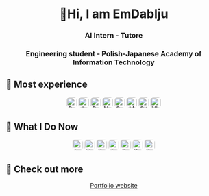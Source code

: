 <h1 align="center">👋Hi, I am EmDablju</h1>

<h3 align="center">AI Intern - Tutore</h3>
<h3 align="center">Engineering student - Polish-Japanese Academy of Information Technology</h3>

<h2>🚀 Most experience</h2>
<p align="center">
    <img src="https://img.shields.io/badge/Python-3776AB?style=flat-square&logo=python&logoColor=white" alt="Python" height="24" style="border-radius:6px;" />
    <img src="https://img.shields.io/badge/Jupyter%20Notebook-F37626?style=flat-square&logo=jupyter&logoColor=white" alt="Jupyter Notebook" height="24" style="border-radius:6px;" />
    <img src="https://img.shields.io/badge/Pandas-150458?style=flat-square&logo=pandas&logoColor=white" alt="Pandas" height="24" style="border-radius:6px;" />
    <img src="https://img.shields.io/badge/Numpy-013243?style=flat-square&logo=numpy&logoColor=white" alt="Numpy" height="24" style="border-radius:6px;" />
    <img src="https://img.shields.io/badge/Seaborn-4C72B0?style=flat-square&logo=seaborn&logoColor=white" alt="Seaborn" height="24" style="border-radius:6px;" />
    <img src="https://img.shields.io/badge/Matplotlib-11557C?style=flat-square&logo=matplotlib&logoColor=white" alt="Matplotlib" height="24" style="border-radius:6px;" />
    <img src="https://img.shields.io/badge/Git-F05032?style=flat-square&logo=git&logoColor=white" alt="Git" height="24" style="border-radius:6px;" />
    <img src="https://img.shields.io/badge/Ubuntu-E95420?style=flat-square&logo=ubuntu&logoColor=white" alt="Ubuntu" height="24" style="border-radius:6px;" />
</p>

<h2>🔭 What I Do Now</h2>
<p align="center">
    <img src="https://img.shields.io/badge/LangChain-000000?style=flat-square&logo=ai&logoColor=white" alt="LangChain" height="24" style="border-radius:6px;" />
    <img src="https://img.shields.io/badge/Flask-000000?style=flat-square&logo=flask&logoColor=white" alt="Flask" height="24" style="border-radius:6px;" />
    <img src="https://img.shields.io/badge/React-20232A?style=flat-square&logo=react&logoColor=61DAFB" alt="React" height="24" style="border-radius:6px;" />
    <img src="https://img.shields.io/badge/TypeScript-3178C6?style=flat-square&logo=typescript&logoColor=white" alt="TypeScript" height="24" style="border-radius:6px;" />
    <img src="https://img.shields.io/badge/Google_Cloud-4285F4?style=flat-square&logo=googlecloud&logoColor=white" alt="Google Cloud Platform" height="24" style="border-radius:6px;" />
    <img src="https://img.shields.io/badge/Docker-2496ED?style=flat-square&logo=docker&logoColor=white" alt="Docker" height="24" style="border-radius:6px;" />
    <img src="https://img.shields.io/badge/PyTorch-EE4C2C?style=flat-square&logo=pytorch&logoColor=white" alt="PyTorch" height="24" style="border-radius:6px;" />
</p>

<h2>🔎 Check out more</h2>
<div align="center"><a href="https://portfolio-web-app-36e15.firebaseapp.com/">Portfolio website</a></div>
